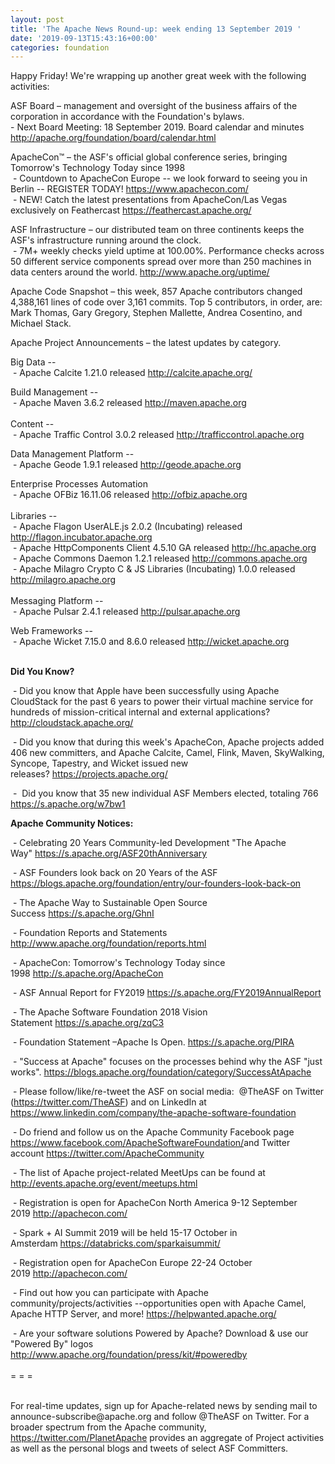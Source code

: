 ```yaml
---
layout: post
title: 'The Apache News Round-up: week ending 13 September 2019 '
date: '2019-09-13T15:43:16+00:00'
categories: foundation
---
```

<p>Happy Friday! We're wrapping up another great week with the following activities:</p> 
  <p> </p> 
  <p>ASF Board – management and oversight of the business affairs of the corporation in accordance with the Foundation's bylaws.<br />- Next Board Meeting: 18 September 2019. Board calendar and minutes <a href="http://apache.org/foundation/board/calendar.html">http://apache.org/foundation/board/calendar.html</a><br /> </p> 
  <p>ApacheCon™ – the ASF's official global conference series, bringing Tomorrow's Technology Today since 1998<br />&nbsp;- Countdown to ApacheCon Europe -- we look forward to seeing you in Berlin -- REGISTER TODAY!&nbsp;<a href="https://www.apachecon.com/">https://www.apachecon.com/</a><br />&nbsp;- <span class="c-message__body" dir="auto" data-qa="message-text">NEW! Catch the latest presentations from ApacheCon/Las Vegas exclusively on Feathercast <a target="_blank" class="c-link" href="https://slack-redir.net/link?url=https%3A%2F%2Ffeathercast.apache.org%2F&amp;v=3" rel="noopener noreferrer">https://feathercast.apache.org/</a></span></p> 
  <p>ASF Infrastructure – our distributed team on three continents keeps the ASF's infrastructure running around the clock.<br />&nbsp;-
 7M+ weekly checks yield uptime at 100.00%. Performance checks across 50 
different service components spread over more than 250 machines in data 
centers around the world.&nbsp;<a href="http://www.apache.org/uptime/">http://www.apache.org/uptime/</a></p> 
  <p><span><span>Apache Code Snapshot – this week, 857</span></span><span><span> Apache contributors changed 4,388,161 lines of code over </span></span><span><span>3,161 commits. Top 5 contributors, in 
order, are: Mark Thomas, Gary Gregory, Stephen Mallette, Andrea Cosentino, and </span></span><span><span><span><span>Michael Stack.</span></span> </span></span><span><span><span><span></span></span></span></span></p> 
  <p>Apache Project Announcements&nbsp;– the latest updates by category.</p> 
  <p>Big Data --<br />&nbsp;- Apache Calcite 1.21.0 released <a href="http://calcite.apache.org">http://calcite.apache.org/</a> <br /></p> 
  <p>Build Management --<br />&nbsp;- Apache Maven 3.6.2 released <a href="http://maven.apache.org">http://maven.apache.org</a> <br /><br />Content --<br />&nbsp;- Apache Traffic Control 3.0.2 released <a href="http://trafficcontrol.apache.org">http://trafficcontrol.apache.org</a> <br /></p> 
  <p>Data Management Platform --<br />&nbsp;- Apache Geode 1.9.1 released <a href="http://geode.apache.org">http://geode.apache.org</a> <br /></p> 
  <p>Enterprise Processes Automation <br />&nbsp;- Apache OFBiz 16.11.06 released <a href="http://ofbiz.apache.org">http://ofbiz.apache.org</a> <br /><br />Libraries --<br />&nbsp;- Apache Flagon UserALE.js 2.0.2 (Incubating) released <a href="http://flagon.incubator.apache.org">http://flagon.incubator.apache.org</a> <br />&nbsp;- Apache HttpComponents Client 4.5.10 GA released <a href="http://hc.apache.org">http://hc.apache.org</a> <br />&nbsp;- Apache Commons Daemon 1.2.1 released <a href="http://commons.apache.org">http://commons.apache.org</a> <br />&nbsp;- Apache Milagro Crypto C &amp; JS Libraries (Incubating) 1.0.0 released <a href="http://milagro.apache.org">http://milagro.apache.org</a> <br /><br />Messaging Platform --<br />&nbsp;- Apache Pulsar 2.4.1 released <a href="http://pulsar.apache.org">http://pulsar.apache.org</a> <br /></p> 
  <p><span class="c-message__body" dir="auto" data-qa="message-text">Web Frameworks --<br />&nbsp;- Apache Wicket 7.15.0 and 8.6.0 released <a href="http://wicket.apache.org">http://wicket.apache.org</a> </span> <br /><span class="c-message__body" dir="auto" data-qa="message-text"></span></p> 
  <p><strong><br />Did You Know?</strong></p> 
  <p>&nbsp;- <span class="c-message__body" dir="auto" data-qa="message-text">Did you 
know that Apple have been successfully using Apache CloudStack for the 
past 6 years to power their virtual machine service for hundreds of 
mission-critical internal and external applications? <a target="_blank" class="c-link" href="https://slack-redir.net/link?url=http%3A%2F%2Fcloudstack.apache.org%2F&amp;v=3" rel="noopener noreferrer">http://cloudstack.apache.org/</a></span></p> 
  <p>&nbsp;- <span class="c-message__body" dir="auto" data-qa="message-text">Did you 
know that during this week's ApacheCon, Apache projects added 406 new 
committers, and Apache Calcite, Camel, Flink, Maven, SkyWalking, 
Syncope, Tapestry, and Wicket issued new releases?&nbsp;<a target="_blank" class="c-link" href="https://slack-redir.net/link?url=https%3A%2F%2Fprojects.apache.org%2F&amp;v=3" rel="noopener noreferrer">https://projects.apache.org/</a></span></p> 
  <p>&nbsp;-&nbsp; Did you know that 35 new individual ASF Members elected, totaling 766 <a href="https://s.apache.org/w7bw1">https://s.apache.org/w7bw1</a> </p>
  <p><strong>Apache Community Notices:</strong></p> 
  <p>&nbsp;- Celebrating 20 Years Community-led Development &quot;The Apache Way&quot;&nbsp;<a href="https://s.apache.org/ASF20thAnniversary">https://s.apache.org/ASF20thAnniversary</a></p> 
  <p>&nbsp;- ASF Founders look back on 20 Years of the ASF <a href="https://blogs.apache.org/foundation/entry/our-founders-look-back-on">https://blogs.apache.org/foundation/entry/our-founders-look-back-on</a></p> 
  <p>&nbsp;- The Apache Way to Sustainable Open Source Success&nbsp;<a href="https://s.apache.org/GhnI">https://s.apache.org/GhnI</a></p> 
  <p>&nbsp;- Foundation Reports and Statements <a href="http://www.apache.org/foundation/reports.html">http://www.apache.org/foundation/reports.html</a></p> 
  <p>&nbsp;- ApacheCon: Tomorrow's Technology Today since 1998&nbsp;<a href="http://s.apache.org/ApacheCon">http://s.apache.org/ApacheCon</a></p> 
  <p>&nbsp;- ASF Annual Report for FY2019&nbsp;<a href="https://s.apache.org/FY2019AnnualReport">https://s.apache.org/FY2019AnnualReport</a></p> 
  <p>&nbsp;- The Apache Software Foundation 2018 Vision Statement&nbsp;<a href="https://s.apache.org/zqC3">https://s.apache.org/zqC3</a></p> 
  <p>&nbsp;- Foundation Statement –Apache Is Open.&nbsp;<a href="https://s.apache.org/PIRA">https://s.apache.org/PIRA</a></p> 
  <div> 
    <p>&nbsp;- &quot;Success at Apache&quot; focuses on the processes behind why the ASF &quot;just works&quot;. <a href="https://blogs.apache.org/foundation/category/SuccessAtApache">https://blogs.apache.org/foundation/category/SuccessAtApache</a></p> 
  </div> 
  <div> 
    <p>&nbsp;- Please follow/like/re-tweet the ASF on social media:&nbsp; @TheASF on Twitter (<a href="https://twitter.com/TheASF">https://twitter.com/TheASF</a>) and on LinkedIn at <a href="https://www.linkedin.com/company/the-apache-software-foundation">https://www.linkedin.com/company/the-apache-software-foundation</a></p> 
    <p>&nbsp;- Do friend and follow us on the Apache Community Facebook page <a href="https://www.facebook.com/ApacheSoftwareFoundation/">https://www.facebook.com/ApacheSoftwareFoundation/</a>and Twitter account <a href="https://twitter.com/ApacheCommunity">https://twitter.com/ApacheCommunity</a></p> 
  </div> 
  <div> </div> 
  <div> 
    <p>&nbsp;- The list of Apache project-related MeetUps can be found at <a href="http://events.apache.org/event/meetups.html">http://events.apache.org/event/meetups.html</a></p> 
  </div> 
  <div> 
    <p>&nbsp;- Registration is open for ApacheCon North America 9-12 September 2019&nbsp;<a href="http://apachecon.com/">http://apachecon.com/</a></p> 
    <p>&nbsp;- Spark + AI Summit 2019 will be held 15-17 October in Amsterdam&nbsp;<font color="#bb0000"><a href="https://databricks.com/sparkaisummit/">https://databricks.com/sparkaisummit/</a></font></p> 
    <p>&nbsp;- Registration open for ApacheCon Europe 22-24 October 2019&nbsp;<a href="http://apachecon.com/">http://apachecon.com/</a></p> 
    <p>&nbsp;- Find out how you can participate with Apache 
community/projects/activities --opportunities open with Apache Camel, 
Apache HTTP Server, and more! <a href="https://helpwanted.apache.org/">https://helpwanted.apache.org/</a></p> 
  </div> 
  <div>&nbsp;- Are your software solutions Powered by Apache? Download &amp; use our &quot;Powered By&quot; logos <a href="http://www.apache.org/foundation/press/kit/#poweredby">http://www.apache.org/foundation/press/kit/#poweredby</a></div> 
  <div><br /></div> 
  <div>= = =</div> 
  <div><br /></div> 
  <div> 
    <p>For real-time updates, sign up for Apache-related news by sending
 mail to announce-subscribe@apache.org and follow @TheASF on Twitter. 
For a broader spectrum from the Apache community, <a href="https://twitter.com/PlanetApache">https://twitter.com/PlanetApache</a> provides an aggregate of Project activities as well as the personal blogs and tweets of select ASF Committers.</p> 
    <p> </p> <br /> 
  </div>
